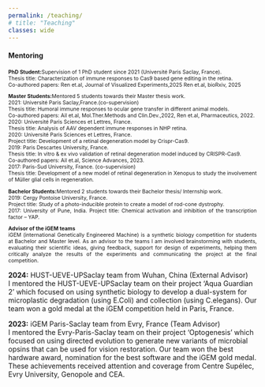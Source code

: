 ```yaml
---
permalink: /teaching/
# title: "Teaching"
classes: wide
---
```


#### **Mentoring**
<p align="justify" style="font-size:0.75em">
 <b>PhD Student:</b>Supervision of 1 PhD student since 2021 (Université Paris Saclay, France). <br>
 Thesis title: Characterization of immune  responses to Cas9 based gene editing in the retina. <br>
 Co-authored papers: Ren et.al, Journal of Visualized Experiments,2025 Ren et.al, bioRxiv, 2025
</p>

<p align="justify" style="font-size:0.75em">
 <b>Master Students:</b>Mentored 5 students towards their Master thesis work. <br>
 2021: Université Paris Saclay,France.(co-supervision) <br>
 Thesis title: Humoral immune responses to ocular gene transfer in different animal models. <br>
 Co-authored papers: Ail et.al, Mol.Ther.Methods and Clin.Dev.,2022, Ren et.al, Pharmaceutics, 2022. <br>
 2020: Université Paris Sciences et Lettres, France. <br>
 Thesis title: Analysis of AAV dependent immune responses in NHP retina. <br>
 2020: Université Paris Sciences et Lettres, France. <br>
 Project title: Development of a retinal degeneration model by Crispr-Cas9. <br>
 2019: Paris Descartes University, France. <br>
 Thesis title: In vitro & ex vivo validation of retinal degeneration model induced by CRISPR-Cas9. <br>
 Co-authored papers: Ail et.al, Science Advances, 2023. <br>
 2017: Paris-Sud University, France. (co-supervision) <br>
 Thesis title: Development of a new model of retinal degeneration in Xenopus to study the involvement of Müller glial cells in  regeneration.
 </p>

<p align="justify" style="font-size:0.75em">
<b>Bachelor Students:</b>Mentored 2 students towards their Bachelor thesis/ Internship work. <br>
2019: Cergy Pontoise University, France. <br>
 Project title: Study of a photo-inducible protein to create a model of rod-cone dystrophy. <br>
 2017: University of Pune, India. Project title: Chemical activation and inhibition of the transcription factor – YAP. <br>
</p>

<p align="justify" style="font-size:0.75em">
<b>Advisor of the iGEM teams</b> <br>
iGEM (international Genetically Engineered Machine) is a synthetic biology competition for students at Bachelor and Master level. As an advisor to the teams I am involved brainstorming with students, evaluating their scientific ideas, giving feedback, support for design of experiments, helping them critically analyze the results of the experiments and communicating the project at the final competition. <br>

<b>2024:</b> HUST-UEVE-UPSaclay team from Wuhan, China (External Advisor) <br>
I mentored the HUST-UEVE-UPSaclay team on their project ‘Aqua Guardian 2’ which focused on using synthetic biology to develop a dual-system for microplastic degradation (using E.Coli) and collection (using C.elegans). Our team won a gold medal at the iGEM competition held in Paris, France. <br>

<b>2023:</b> iGEM Paris-Saclay team from Evry, France (Team Advisor) <br>
I mentored the Evry-Paris-Saclay team on their project ‘Optogenesis’ which focused on using directed evolution to generate new variants of microbial opsins that can be used for vision restoration. Our team won the best hardware award, nomination for the best software and the iGEM gold medal. These achievements received attention and coverage from Centre Supélec, Evry University, Genopole and CEA.
</p>
